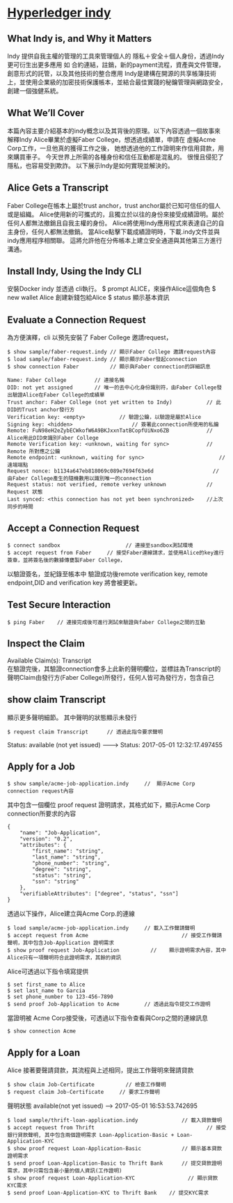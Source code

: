 # [Hyperledger indy](https://github.com/hyperledger/indy-node/blob/stable/getting-started.md)

## What Indy is, and Why it Matters
Indy 提供自我主權的管理的工具來管理個人的 隱私＋安全＋個人身份，透過Indy 更可衍生出更多應用
如 合約連結，註銷，新的payment流程，資產與文件管理，創意形式的託管，以及其他技術的整合應用
Indy是建構在開源的共享帳簿技術上，並使用企業級的加密技術保護帳本，並結合最佳實踐的秘鑰管理與網路安全，創建一個強健系統。

## What We’ll Cover
本篇內容主要介紹基本的indy概念以及其背後的原理。以下內容透過一個故事來解釋Indy
Alice畢業於虛擬Faber College，想透過成績單，申請在 虛擬Acme Corp工作，一旦他真的獲得工作之後，
她想透過他的工作證明來作信用貸款，用來購買車子。
今天世界上所需的各種身份和信任互動都是混亂的。 很慢且侵犯了隱私，也容易受到欺詐。 以下展示Indy是如何實現並解決的。

## Alice Gets a Transcript
Faber College在帳本上屬於trust anchor，trust anchor屬於已知可信任的個人或是組織。
Alice使用新的可攜式的，且獨立於以往的身份來接受成績證明。屬於任何人都無法撤銷且自我主權的身份。
Alice將使用Indy應用程式來表達自己的自主身份，任何人都無法撤銷。
當Alice點擊下載成績證明時，下載.indy文件並與indy應用程序相關聯。
這將允許他在分佈帳本上建立安全通道與其他第三方進行溝通。

## Install Indy, Using the Indy CLI
安裝Docker indy 並透過 cli執行。
$ prompt ALICE，來操作Alice這個角色
$ new wallet Alice 創建新錢包給Alice
$ status 顯示基本資訊

## Evaluate a Connection Request
為方便演釋，cli 以預先安裝了 Faber College 邀請request，
```
$ show sample/faber-request.indy // 顯示Faber College 邀請request內容
$ load sample/faber-request.indy // 顯示顯示Faber發起connection
$ show connection Faber 	     // 顯示與Faber connection的詳細訊息
```
```
Name: Faber College  		// 連接名稱
DID: not yet assigned		// 唯一的去中心化身份識別符，由Faber College發出驗證Alice在Faber College的成績單
Trust anchor: Faber College (not yet written to Indy)			// 此DID的Trust anchor發行方
Verification key: <empty>			// 驗證公鑰，以驗證是屬於Alice
Signing key: <hidden>					// 簽署此connection所使用的私鑰
Remote: FuN98eH2eZybECWkofW6A9BKJxxnTatBCopfUiNxo6ZB			// Alice用此DID來識別Faber College
Remote Verification key: <unknown, waiting for sync>			// Remote 所對應之公鑰
Remote endpoint: <unknown, waiting for sync>					    // 遠端端點
Request nonce: b1134a647eb818069c089e7694f63e6d					  // 由Faber College產生的隨機數用以識別唯一的connection
Request status: not verified, remote verkey unknown				// Request 狀態
Last synced: <this connection has not yet been synchronized>	//上次同步的時間
```

## Accept a Connection Request
```
$ connect sandbox				      // 連接至sandbox測試環境
$ accept request from Faber 	// 接受Faber連線請求，並使用Alice的key進行簽章，並將簽名後的數據傳甕製Faber College，
```
以驗證簽名，並紀錄至帳本中
驗證成功後remote verification key, remote endpoint,DID and verification key 將會被更新。

## Test Secure Interaction
```
$ ping Faber  	// 連接完成後可進行測試來驗證與faber College之間的互動
```

## Inspect the Claim
Available Claim(s): Transcript 		
在驗證完後，其驗證connection會多上此新的聲明欄位，並標註為Transcript的聲明Claim由發行方(Faber College)所發行，任何人皆可為發行方，包含自己

## show claim Transcript 			
顯示更多聲明細節。
其中聲明的狀態顯示未發行
```
$ request claim Transcript      // 透過此指令要求聲明
```
Status: available (not yet issued)  --->  Status: 2017-05-01 12:32:17.497455

## Apply for a Job
```
$ show sample/acme-job-application.indy 	//	顯示Acme Corp connection request內容
```
其中包含一個欄位 proof request 	證明請求，其格式如下，顯示Acme Corp connection所要求的內容
```
{
    "name": "Job-Application",
    "version": "0.2",
    "attributes": {
        "first_name": "string",
        "last_name": "string",
        "phone_number": "string",
        "degree": "string",
        "status": "string",
        "ssn": "string"
    },
    "verifiableAttributes": ["degree", "status", "ssn"]
}
```

透過以下操作，Alice建立與Acme Corp.的連線
```
$ load sample/acme-job-application.indy  	// 載入工作聲請聲明
$ accept request from Acme 								// 接受工作聲請聲明，其中包含Job-Application 證明需求
$ show proof request Job-Application 		  //	顯示證明需求內容，其中 Alice只有一項聲明符合此證明需求，其餘的資訊
```
Alice可透過以下指令填寫提供
```
$ set first_name to Alice
$ set last_name to Garcia
$ set phone_number to 123-456-7890
$ send proof Job-Application to Acme 		// 透過此指令提交工作證明
```

當證明被 Acme Corp接受後，可透過以下指令查看與Corp之間的連線訊息
```
$ show connection Acme
```

## Apply for a Loan
Alice 接著要聲請貸款，其流程與上述相同，提出工作聲明來聲請貸款
```
$ show claim Job-Certificate 		  // 檢查工作聲明
$ request claim Job-Certificate	 	// 要求工作聲明
```
聲明狀態	available(not yet issued)  -->  2017-05-01 16:53:53.742695
```
$ load sample/thrift-loan-application.indy 				// 載入貸款聲明
$ accept request from Thrift 							        // 接受銀行貸款聲明, 其中包含兩個證明需求 Loan-Application-Basic + Loan-Application-KYC
$ show proof request Loan-Application-Basic 			// 顯示基本貸款證明需求
$ send proof Loan-Application-Basic to Thrift Bank		// 提交貸款證明需求，其中只需包含最小量的個人資訊(工作證明)
$ show proof request Loan-Application-KYC				  // 顯示貸款KYC需求
$ send proof Loan-Application-KYC to Thrift Bank 	// 提交KYC需求
```